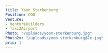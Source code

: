 ```yaml
---
title: Yoon Sterkenburg
Position: COO
Venture:
- VentureBuilders
- Taxi2Airport
Photo: "/uploads/yoon-sterkenburg.jpg"
Photo2x: "/uploads/yoon-sterkenburg@2x.jpg"
prio: 1
---
```


